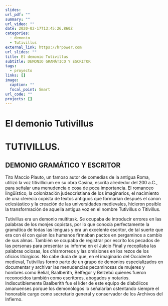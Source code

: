 ```yaml
---
slides: 
url_pdf: ""
summary: ""
url_video: ""
date: 2020-02-17T13:45:26.860Z
categories:
  - demonio
  - Tutivillus
external_link: https://hrpower.com
url_slides: ""
title: El demonio Tutivillus
subtitle: DEMONIO GRAMÁTICO Y ESCRITOR
tags:
  - proyecto
links: []
image:
  caption: ""
  focal_point: Smart
url_code: ""
projects: []
---
```

# El demonio Tutivillus

# TUTIVILLUS.

## DEMONIO GRAMÁTICO Y ESCRITOR

Tito Maccio Plauto, un famoso autor de comedias de la antigua Roma, utilizó la voz titivillicium en su obra Casina, escrita alrededor del 200 a.C., para señalar una menudencia o cosa de poca importancia. El romanceo lingüístico, la colonización judeocristiana de los imaginarios, el nacimiento de una clerecía copista de textos antiguos que formarían después el canon eclesiástico y la creación de las universidades medievales, hicieron posible la transformación de aquella antigua voz en el nombre Tutivillus o Titivillus.

Tutivillus era un demonio multitask. Se ocupaba de introducir errores en las palabras de los monjes copistas, por lo que conocía perfectamente la gramática de todas las lenguas y era un excelente escritor, de tal suerte que era con él con quien los humanos firmaban pactos en pergaminos a cambio de sus almas. También se ocupaba de registrar por escrito los pecados de las personas para presentar su informe en el Juicio Final y recopilaba las palabras ociosas, los chismorreos y las omisiones en los rezos de los oficios litúrgicos. No cabe duda de que, en el imaginario del Occidente medieval, Tutivillus formó parte de un grupo de demonios especializados en documentar y archivar las menudencias pecaminosas de mujeres y hombres como Belial, Baalberith, Belfegor y Belzebú quienes fueron reconocidos también como escritores, abogados y notarios. Indiscutiblemente Baalberith fue el líder de este equipo de diabólicos amanuenses porque los demonólogos lo señalarían ostentando siempre el honorable cargo como secretario general y conservador de los Archivos del Infierno.